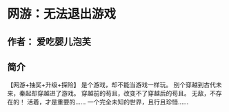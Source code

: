 # 网游：无法退出游戏

## 作者： 爱吃婴儿泡芙
## 简介
【网游+抽奖+升级+探险】
是个游戏，却不能当游戏一样玩。
别个穿越到古代未来，秦起却穿越进了游戏。
穿越前的苟且，改变不了穿越后的苟且。
无敌，不存在的！
活着，才是重要的......
一个完全未知的世界，且行且珍惜......